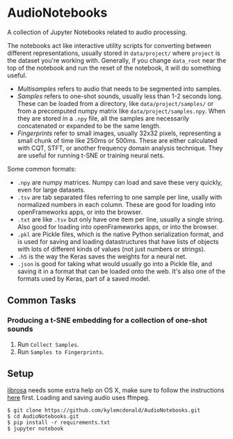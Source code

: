 # AudioNotebooks

A collection of Jupyter Notebooks related to audio processing.

The notebooks act like interactive utility scripts for converting between different representations, usually stored in `data/project/` where `project` is the dataset you're working with. Generally, if you change `data_root` near the top of the notebook and run the reset of the notebook, it will do something useful.

* _Multisamples_ refers to audio that needs to be segmented into samples.
* _Samples_ refers to one-shot sounds, usually less than 1-2 seconds long. These can be loaded from a directory, like `data/project/samples/` or from a precomputed numpy matrix like `data/project/samples.npy`. When they are stored in a `.npy` file, all the samples are necessarily concatenated or expanded to be the same length.
* _Fingerprints_ refer to small images, usually 32x32 pixels, representing a small chunk of time like 250ms or 500ms. These are either calculated with CQT, STFT, or another frequency domain analysis technique. They are useful for running t-SNE or training neural nets.

Some common formats:

* `.npy` are numpy matrices. Numpy can load and save these very quickly, even for large datasets.
* `.tsv` are tab separated files referring to one sample per line, usally with normalized numbers in each column. These are good for loading into openFrameworks apps, or into the browser.
* `.txt` are like `.tsv` but only have one item per line, usually a single string. Also good for loading into openFrameworks apps, or into the browser.
* `.pkl` are Pickle files, which is the native Python serialization format, and is used for saving and loading datastructures that have lists of objects with lots of different kinds of values (not just numbers or strings).
* `.h5` is the way the Keras saves the weights for a neural net.
* `.json` is good for taking what would usually go into a Pickle file, and saving it in a format that can be loaded onto the web. It's also one of the formats used by Keras, part of a saved model.

## Common Tasks

### Producing a t-SNE embedding for a collection of one-shot sounds

1. Run `Collect Samples`.
2. Run `Samples to Fingerprints`.

## Setup

[librosa](https://github.com/bmcfee/librosa) needs some extra help on OS X, make sure to follow the instructions [here](https://github.com/bmcfee/librosa#hints-for-os-x) first. Loading and saving audio uses ffmpeg.

```
$ git clone https://github.com/kylemcdonald/AudioNotebooks.git
$ cd AudioNotebooks.git
$ pip install -r requirements.txt
$ jupyter notebook
```